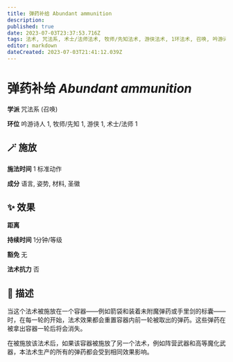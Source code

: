 ```yaml
---
title: 弹药补给 Abundant ammunition
description: 
published: true
date: 2023-07-03T23:37:53.716Z
tags: 法术, 咒法系, 术士/法师法术, 牧师/先知法术, 游侠法术, 1环法术, 召唤, 吟游诗人法术
editor: markdown
dateCreated: 2023-07-03T21:41:12.039Z
---
```


# **弹药补给** *Abundant ammunition*

**学派** 咒法系 (召唤) 

**环位** 吟游诗人 1, 牧师/先知 1, 游侠 1, 术士/法师 1

## 🪄 施放

**施法时间** 1 标准动作

**成分** 语言, 姿势, 材料, 圣徽

## ✨ 效果  

**距离**   

**持续时间** 1分钟/等级 

**豁免** 无

**法术抗力** 否

## 📖 描述

当这个法术被施放在一个容器——例如箭袋和装着未附魔弹药或手里剑的标囊——时，在每一轮的开始，法术效果都会重置容器内前一轮被取出的弹药。这些弹药在被拿出容器一轮后将会消失。

在被施放该法术后，如果该容器被施放了另一个法术，例如阵营武器和高等魔化武器，本法术生产的所有的弹药都会受到相同效果影响。
    